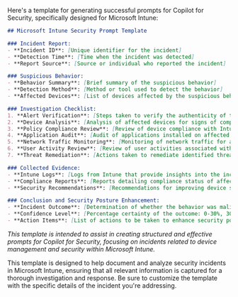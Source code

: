 Here's a template for generating successful prompts for Copilot for Security, specifically designed for Microsoft Intune:

```markdown
## Microsoft Intune Security Prompt Template

### Incident Report:
- **Incident ID**: [Unique identifier for the incident]
- **Detection Time**: [Time when the incident was detected]
- **Report Source**: [Source or individual who reported the incident]

### Suspicious Behavior:
- **Behavior Summary**: [Brief summary of the suspicious behavior]
- **Detection Method**: [Method or tool used to detect the behavior]
- **Affected Devices**: [List of devices affected by the suspicious behavior]

### Investigation Checklist:
1. **Alert Verification**: [Steps taken to verify the authenticity of the alert]
2. **Device Analysis**: [Analysis of affected devices for signs of compromise]
3. **Policy Compliance Review**: [Review of device compliance with Intune policies]
4. **Application Audit**: [Audit of applications installed on affected devices]
5. **Network Traffic Monitoring**: [Monitoring of network traffic for anomalies]
6. **User Activity Review**: [Review of user activities associated with the incident]
7. **Threat Remediation**: [Actions taken to remediate identified threats]

### Collected Evidence:
- **Intune Logs**: [Logs from Intune that provide insights into the incident]
- **Compliance Reports**: [Reports detailing compliance status of affected devices]
- **Security Recommendations**: [Recommendations for improving device security]

### Conclusion and Security Posture Enhancement:
- **Incident Outcome**: [Determination of whether the behavior was malicious]
- **Confidence Level**: [Percentage certainty of the outcome: 0-30%, 30-74%, 75-100%]
- **Action Items**: [List of actions to be taken to enhance security posture]
```
*This template is intended to assist in creating structured and effective prompts for Copilot for Security, focusing on incidents related to device management and security within Microsoft Intune.*


This template is designed to help document and analyze security incidents in Microsoft Intune, ensuring that all relevant information is captured for a thorough investigation and response. Be sure to customize the template with the specific details of the incident you're addressing.
